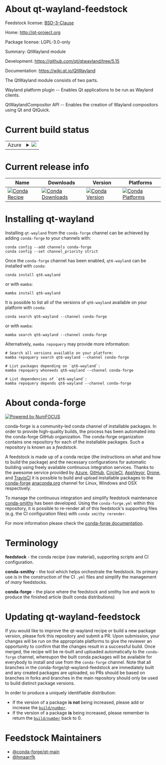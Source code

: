 About qt-wayland-feedstock
==========================

Feedstock license: [BSD-3-Clause](https://github.com/conda-forge/qt-wayland-feedstock/blob/main/LICENSE.txt)

Home: http://qt-project.org

Package license: LGPL-3.0-only

Summary: QtWayland module

Development: https://github.com/qt/qtwayland/tree/5.15

Documentation: https://wiki.qt.io/QtWayland

The QtWayland module consists of two parts.

Wayland platform plugin --
    Enables Qt applications to be run as Wayland clients.

QtWaylandCompositor API --
    Enables the creation of Wayland compositors using Qt and QtQuick.


Current build status
====================


<table>
    
  <tr>
    <td>Azure</td>
    <td>
      <details>
        <summary>
          <a href="https://dev.azure.com/conda-forge/feedstock-builds/_build/latest?definitionId=18827&branchName=main">
            <img src="https://dev.azure.com/conda-forge/feedstock-builds/_apis/build/status/qt-wayland-feedstock?branchName=main">
          </a>
        </summary>
        <table>
          <thead><tr><th>Variant</th><th>Status</th></tr></thead>
          <tbody><tr>
              <td>linux_64</td>
              <td>
                <a href="https://dev.azure.com/conda-forge/feedstock-builds/_build/latest?definitionId=18827&branchName=main">
                  <img src="https://dev.azure.com/conda-forge/feedstock-builds/_apis/build/status/qt-wayland-feedstock?branchName=main&jobName=linux&configuration=linux%20linux_64_" alt="variant">
                </a>
              </td>
            </tr><tr>
              <td>linux_aarch64</td>
              <td>
                <a href="https://dev.azure.com/conda-forge/feedstock-builds/_build/latest?definitionId=18827&branchName=main">
                  <img src="https://dev.azure.com/conda-forge/feedstock-builds/_apis/build/status/qt-wayland-feedstock?branchName=main&jobName=linux&configuration=linux%20linux_aarch64_" alt="variant">
                </a>
              </td>
            </tr><tr>
              <td>linux_ppc64le</td>
              <td>
                <a href="https://dev.azure.com/conda-forge/feedstock-builds/_build/latest?definitionId=18827&branchName=main">
                  <img src="https://dev.azure.com/conda-forge/feedstock-builds/_apis/build/status/qt-wayland-feedstock?branchName=main&jobName=linux&configuration=linux%20linux_ppc64le_" alt="variant">
                </a>
              </td>
            </tr>
          </tbody>
        </table>
      </details>
    </td>
  </tr>
</table>

Current release info
====================

| Name | Downloads | Version | Platforms |
| --- | --- | --- | --- |
| [![Conda Recipe](https://img.shields.io/badge/recipe-qt6--wayland-green.svg)](https://anaconda.org/conda-forge/qt6-wayland) | [![Conda Downloads](https://img.shields.io/conda/dn/conda-forge/qt6-wayland.svg)](https://anaconda.org/conda-forge/qt6-wayland) | [![Conda Version](https://img.shields.io/conda/vn/conda-forge/qt6-wayland.svg)](https://anaconda.org/conda-forge/qt6-wayland) | [![Conda Platforms](https://img.shields.io/conda/pn/conda-forge/qt6-wayland.svg)](https://anaconda.org/conda-forge/qt6-wayland) |

Installing qt-wayland
=====================

Installing `qt-wayland` from the `conda-forge` channel can be achieved by adding `conda-forge` to your channels with:

```
conda config --add channels conda-forge
conda config --set channel_priority strict
```

Once the `conda-forge` channel has been enabled, `qt6-wayland` can be installed with `conda`:

```
conda install qt6-wayland
```

or with `mamba`:

```
mamba install qt6-wayland
```

It is possible to list all of the versions of `qt6-wayland` available on your platform with `conda`:

```
conda search qt6-wayland --channel conda-forge
```

or with `mamba`:

```
mamba search qt6-wayland --channel conda-forge
```

Alternatively, `mamba repoquery` may provide more information:

```
# Search all versions available on your platform:
mamba repoquery search qt6-wayland --channel conda-forge

# List packages depending on `qt6-wayland`:
mamba repoquery whoneeds qt6-wayland --channel conda-forge

# List dependencies of `qt6-wayland`:
mamba repoquery depends qt6-wayland --channel conda-forge
```


About conda-forge
=================

[![Powered by
NumFOCUS](https://img.shields.io/badge/powered%20by-NumFOCUS-orange.svg?style=flat&colorA=E1523D&colorB=007D8A)](https://numfocus.org)

conda-forge is a community-led conda channel of installable packages.
In order to provide high-quality builds, the process has been automated into the
conda-forge GitHub organization. The conda-forge organization contains one repository
for each of the installable packages. Such a repository is known as a *feedstock*.

A feedstock is made up of a conda recipe (the instructions on what and how to build
the package) and the necessary configurations for automatic building using freely
available continuous integration services. Thanks to the awesome service provided by
[Azure](https://azure.microsoft.com/en-us/services/devops/), [GitHub](https://github.com/),
[CircleCI](https://circleci.com/), [AppVeyor](https://www.appveyor.com/),
[Drone](https://cloud.drone.io/welcome), and [TravisCI](https://travis-ci.com/)
it is possible to build and upload installable packages to the
[conda-forge](https://anaconda.org/conda-forge) [anaconda.org](https://anaconda.org/)
channel for Linux, Windows and OSX respectively.

To manage the continuous integration and simplify feedstock maintenance
[conda-smithy](https://github.com/conda-forge/conda-smithy) has been developed.
Using the ``conda-forge.yml`` within this repository, it is possible to re-render all of
this feedstock's supporting files (e.g. the CI configuration files) with ``conda smithy rerender``.

For more information please check the [conda-forge documentation](https://conda-forge.org/docs/).

Terminology
===========

**feedstock** - the conda recipe (raw material), supporting scripts and CI configuration.

**conda-smithy** - the tool which helps orchestrate the feedstock.
                   Its primary use is in the construction of the CI ``.yml`` files
                   and simplify the management of *many* feedstocks.

**conda-forge** - the place where the feedstock and smithy live and work to
                  produce the finished article (built conda distributions)


Updating qt-wayland-feedstock
=============================

If you would like to improve the qt-wayland recipe or build a new
package version, please fork this repository and submit a PR. Upon submission,
your changes will be run on the appropriate platforms to give the reviewer an
opportunity to confirm that the changes result in a successful build. Once
merged, the recipe will be re-built and uploaded automatically to the
`conda-forge` channel, whereupon the built conda packages will be available for
everybody to install and use from the `conda-forge` channel.
Note that all branches in the conda-forge/qt-wayland-feedstock are
immediately built and any created packages are uploaded, so PRs should be based
on branches in forks and branches in the main repository should only be used to
build distinct package versions.

In order to produce a uniquely identifiable distribution:
 * If the version of a package **is not** being increased, please add or increase
   the [``build/number``](https://docs.conda.io/projects/conda-build/en/latest/resources/define-metadata.html#build-number-and-string).
 * If the version of a package **is** being increased, please remember to return
   the [``build/number``](https://docs.conda.io/projects/conda-build/en/latest/resources/define-metadata.html#build-number-and-string)
   back to 0.

Feedstock Maintainers
=====================

* [@conda-forge/qt-main](https://github.com/orgs/conda-forge/teams/qt-main/)
* [@hmaarrfk](https://github.com/hmaarrfk/)

